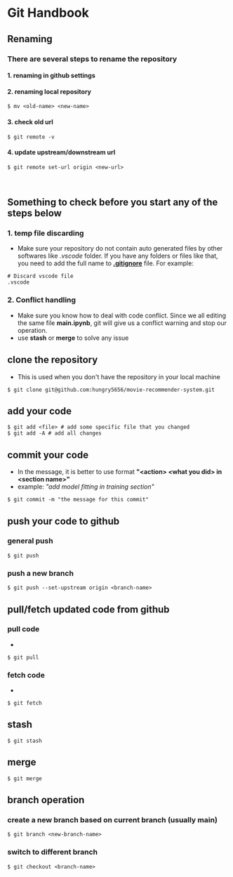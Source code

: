 # Git Handbook

## Renaming
### There are several steps to rename the repository
#### 1. renaming in github settings
#### 2. renaming local repository
```console
$ mv <old-name> <new-name>
```
#### 3. check old url
```console
$ git remote -v
```
#### 4. update upstream/downstream url
```console
$ git remote set-url origin <new-url>
```
<br>

## Something to check before you start any of the steps below
### 1. temp file discarding
- Make sure your repository do not contain auto generated files by other softwares like *.vscode* folder. If you have any folders or files like that, you need to add the full name to [**.gitignore**](.gitignore) file. For example:
```
# Discard vscode file
.vscode
```
### 2. Conflict handling
- Make sure you know how to deal with code conflict. Since we all editing the same file **main.ipynb**, git will give us a conflict warning and stop our operation.
- use **stash** or **merge** to solve any issue

## clone the repository
- This is used when you don't have the repository in your local machine
```console
$ git clone git@github.com:hungry5656/movie-recommender-system.git
```
## add your code
```console
$ git add <file> # add some specific file that you changed
$ git add -A # add all changes
```

## commit your code
- In the message, it is better to use format **"\<action> \<what you did> in \<section name>"**
- example: *"add model fitting in training section"*
```console
$ git commit -m "the message for this commit"
```

## push your code to github
### general push
```console
$ git push
```
### push a new branch
```console
$ git push --set-upstream origin <branch-name>
```

## pull/fetch updated code from github
### pull code
- 
```console
$ git pull
```
### fetch code
- 
```console
$ git fetch
```

## stash
```console
$ git stash
```

## merge
```console
$ git merge
```
## branch operation
### create a new branch based on current branch (usually main)
```console
$ git branch <new-branch-name>
```
### switch to different branch
```console
$ git checkout <branch-name>
```